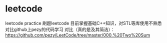 # leetcode
leetcode practice
刷题leetcode
目前掌握基础C++知识，对STL等库使用不熟悉
对比github上pezy的代码学习
对比（真的是及其简洁）：https://github.com/pezy/LeetCode/tree/master/000.%20Two%20Sum
